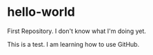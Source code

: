# hello-world
First Repository. I don't know what I'm doing yet.

This is a test. I am learning how to use GitHub.
